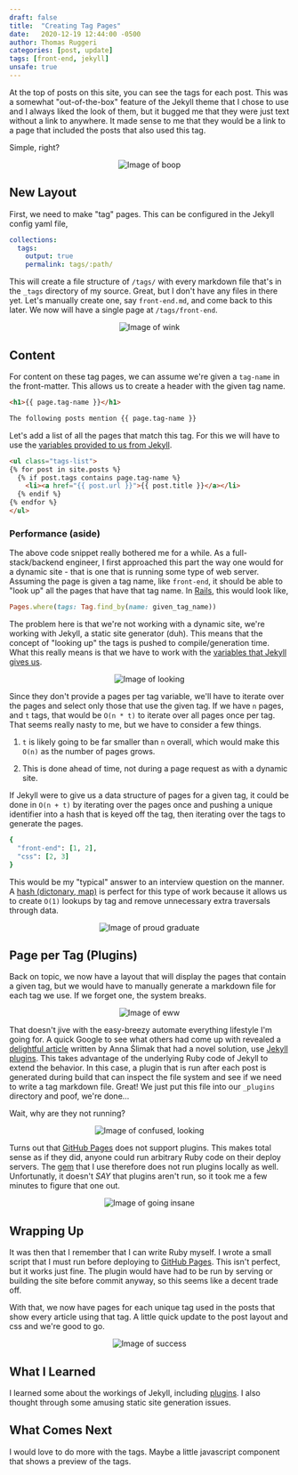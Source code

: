 ```yaml
---
draft: false
title:  "Creating Tag Pages"
date:   2020-12-19 12:44:00 -0500
author: Thomas Ruggeri
categories: [post, update]
tags: [front-end, jekyll]
unsafe: true
---
```


At the top of posts on this site, you can see the tags for each post. This was a somewhat "out-of-the-box" feature of the Jekyll theme that I chose to use and I always liked the look of them,
but it bugged me that they were just text without a link to anywhere. It made sense to me that they
would be a link to a page that included the posts that also used this tag.

Simple, right?

<div style="text-align: center;">
  <img src="https://media.giphy.com/media/Zdg7kl9bnyqXrPH2jq/giphy.gif"
       loading="lazy" alt="Image of boop">
</div>

## New Layout

First, we need to make "tag" pages. This can be configured in the Jekyll config yaml file,

```yaml
collections:
  tags:
    output: true
    permalink: tags/:path/
```

This will create a file structure of `/tags/` with every markdown file that's in the `_tags`
directory of my source. Great, but I don't have any files in there yet. Let's manually create one,
say `front-end.md`, and come back to this later. We now will have a single page at `/tags/front-end`.

<div style="text-align: center;">
  <img src="https://media.giphy.com/media/3oKIPtyZ7IGAWlhnxu/giphy.gif"
       loading="lazy" alt="Image of wink">
</div>

## Content

For content on these tag pages, we can assume we're given a `tag-name` in the front-matter. This allows us to create a header with the given tag name.



```html
<h1>{{ page.tag-name }}</h1>

The following posts mention {{ page.tag-name }}
```



Let's add a list of all the pages that match this tag. For this we will have to use the [variables
provided to us from Jekyll](https://jekyllrb.com/docs/variables/).



```html
<ul class="tags-list">
{% for post in site.posts %}
  {% if post.tags contains page.tag-name %}
    <li><a href="{{ post.url }}">{{ post.title }}</a></li>
  {% endif %}
{% endfor %}
</ul>
```



### Performance (aside)

The above code snippet really bothered me for a while. As a full-stack/backend engineer, I first
approached this part the way one would for a dynamic site - that is one that is running some type
of web server. Assuming the page is given a tag name, like `front-end`, it should be able to
"look up" all the pages that have that tag name. In [Rails](https://rubyonrails.org/), this would
look like,

```ruby
Pages.where(tags: Tag.find_by(name: given_tag_name))
```

The problem here is that we're not working with a dynamic site, we're working with Jekyll, a static
site generator (duh). This means that the concept of "looking up" the tags is pushed to
compile/generation time. What this really means is that we have to work with the [variables that
Jekyll gives us](https://jekyllrb.com/docs/variables/).

<div style="text-align: center;">
  <img src="https://media.giphy.com/media/xUPGcwqhFVcmQaDwJO/giphy.gif"
       loading="lazy" alt="Image of looking">
</div>

Since they don't provide a pages per tag variable, we'll have to iterate over the pages and select
only those that use the given tag. If we have `n` pages, and `t` tags, that would be `O(n * t)`
to iterate over all pages once per tag. That seems really nasty to me, but we have to consider a few
things.

1. `t` is likely going to be far smaller than `n` overall, which would make this `O(n)` as the number
of pages grows.

2. This is done ahead of time, not during a page request as with a dynamic site.

If Jekyll were to give us a data structure of pages for a given tag, it could be done in `O(n + t)`
by iterating over the pages once and pushing a unique identifier into a hash that is keyed off the
tag, then iterating over the tags to generate the pages.

```ruby
{
  "front-end": [1, 2],
  "css": [2, 3]
}
```

This would be my "typical" answer to an interview question on the manner. A
[hash (dictonary, map)](https://www.interviewcake.com/concept/java/hash-map) is perfect for this
type of work because it allows us to create `O(1)` lookups by tag and remove unnecessary extra
traversals through data.

<div style="text-align: center;">
  <img src="https://media.giphy.com/media/3og0IHAQXjVi34wfZu/giphy.gif"
       loading="lazy" alt="Image of proud graduate">
</div>

## Page per Tag (Plugins)

Back on topic, we now have a layout that will display the pages that contain a given tag, but we
would have to manually generate a markdown file for each tag we use. If we forget one, the system
breaks.

<div style="text-align: center;">
  <img src="https://media.giphy.com/media/fQJSYE2Qy6OtXfwEuf/giphy.gif"
       loading="lazy" alt="Image of eww">
</div>

That doesn't jive with the easy-breezy automate everything lifestyle I'm going for. A quick Google
to see what others had come up with revealed a
[delightful article](https://blog.lunarlogic.io/2019/managing-tags-in-jekyll-blog-easily/) written
by Anna Ślimak that had a novel solution, use [Jekyll plugins](https://jekyllrb.com/docs/plugins/).
This takes advantage of the underlying Ruby code of Jekyll to extend the behavior. In this case, a
plugin that is run after each post is generated during build that can inspect the file system and
see if we need to write a tag markdown file. Great! We just put this file into our `_plugins`
directory and poof, we're done...

Wait, why are they not running?

<div style="text-align: center;">
  <img src="https://media.giphy.com/media/2uIhU2qPuiHJda5BjV/giphy.gif"
       loading="lazy" alt="Image of confused, looking">
</div>

Turns out that [GitHub Pages](https://pages.github.com/) does not support plugins. This makes total
sense as if they did, anyone could run arbitrary Ruby code on their deploy servers. The
[gem](https://github.com/github/pages-gem) that I use therefore does not run plugins locally as well.
Unfortunatly, it doesn't _SAY_ that plugins aren't run, so it took me a few minutes to figure that
one out.

<div style="text-align: center;">
  <img src="https://media.giphy.com/media/jaPkRECl8T8cuVjuw7/giphy.gif"
       loading="lazy" alt="Image of going insane">
</div>

## Wrapping Up

It was then that I remember that I can write Ruby myself. I wrote a small script that I must run
before deploying to [GitHub Pages](https://pages.github.com/). This isn't perfect, but it works just
fine. The plugin would have had to be run by serving or building the site before commit anyway, so
this seems like a decent trade off.

With that, we now have pages for each unique tag used in the posts that show every article using that
tag. A little quick update to the post layout and css and we're good to go.

<div style="text-align: center;">
  <img src="https://media.giphy.com/media/SYcfbJpRiwCvcXWACx/giphy.gif"
       loading="lazy" alt="Image of success">
</div>

## What I Learned

I learned some about the workings of Jekyll, including [plugins](https://jekyllrb.com/docs/plugins/).
I also thought through some amusing static site generation issues.

## What Comes Next

I would love to do more with the tags. Maybe a little javascript component that shows a preview
of the tags.
